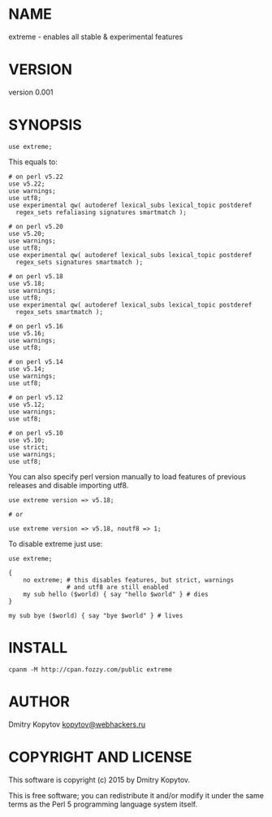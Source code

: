 # NAME

extreme - enables all stable & experimental features

# VERSION

version 0.001

# SYNOPSIS

    use extreme;

This equals to:

    # on perl v5.22
    use v5.22;
    use warnings;
    use utf8;
    use experimental qw( autoderef lexical_subs lexical_topic postderef
      regex_sets refaliasing signatures smartmatch );

    # on perl v5.20
    use v5.20;
    use warnings;
    use utf8;
    use experimental qw( autoderef lexical_subs lexical_topic postderef
      regex_sets signatures smartmatch );

    # on perl v5.18
    use v5.18;
    use warnings;
    use utf8;
    use experimental qw( autoderef lexical_subs lexical_topic postderef
      regex_sets smartmatch );

    # on perl v5.16
    use v5.16;
    use warnings;
    use utf8;

    # on perl v5.14
    use v5.14;
    use warnings;
    use utf8;

    # on perl v5.12
    use v5.12;
    use warnings;
    use utf8;

    # on perl v5.10
    use v5.10;
    use strict;
    use warnings;
    use utf8;

You can also specify perl version manually to load features of previous
releases and disable importing utf8.

    use extreme version => v5.18;

    # or

    use extreme version => v5.18, noutf8 => 1;

To disable extreme just use:

    use extreme;

    {
        no extreme; # this disables features, but strict, warnings
                    # and utf8 are still enabled
        my sub hello ($world) { say "hello $world" } # dies
    }

    my sub bye ($world) { say "bye $world" } # lives

# INSTALL

    cpanm -M http://cpan.fozzy.com/public extreme

# AUTHOR

Dmitry Kopytov <kopytov@webhackers.ru>

# COPYRIGHT AND LICENSE

This software is copyright (c) 2015 by Dmitry Kopytov.

This is free software; you can redistribute it and/or modify it under
the same terms as the Perl 5 programming language system itself.
